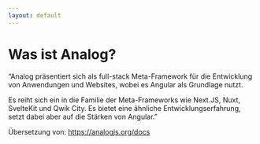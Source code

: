 ```yaml
---
layout: default
---
```


# Was ist Analog?

<div class="px-6 pt-8">

“Analog präsentiert sich als full-stack Meta-Framework für die Entwicklung von Anwendungen und Websites, wobei es Angular als Grundlage nutzt.

Es reiht sich ein in die Familie der Meta-Frameworks wie Next.JS, Nuxt, SvelteKit und Qwik City. Es bietet eine ähnliche Entwicklungserfahrung, setzt dabei aber auf die Stärken von Angular.”

</div>

<div class="absolute bottom-16 right-8">

Übersetzung von: https://analogjs.org/docs

</div>

